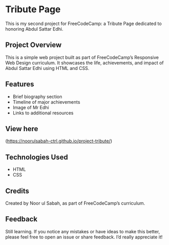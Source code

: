 # Tribute Page

This is my second project for FreeCodeCamp: a Tribute Page dedicated to honoring Abdul Sattar Edhi.

## Project Overview

This is a simple web project built as part of FreeCodeCamp’s Responsive Web Design curriculum. It showcases the life, achievements, and impact of Abdul Sattar Edhi using HTML and CSS.

## Features

- Brief biography section
- Timeline of major achievements
- Image of Mr Edhi
- Links to additional resources

## View here

(https://noorulsabah-ctrl.github.io/project-tribute/)

## Technologies Used

- HTML
- CSS

## Credits

Created by Noor ul Sabah, as part of FreeCodeCamp’s curriculum.

## Feedback

Still learning. If you notice any mistakes or have ideas to make this better, please feel free to open an issue or share feedback. I’d really appreciate it!
